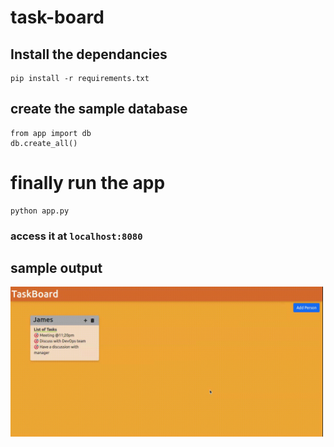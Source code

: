 # task-board

## Install the dependancies
```
pip install -r requirements.txt
```

## create the sample database
```
from app import db
db.create_all()
```

# finally run the app
```
python app.py
```

### access it at `localhost:8080`

## sample output
<img src="./output/taskBoard.gif" alt="sample output" width="500px">
